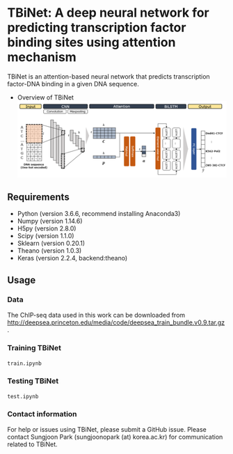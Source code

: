 # TBiNet: A deep neural network for predicting transcription factor binding sites using attention mechanism
TBiNet is an attention-based neural network that predicts transcription factor-DNA binding in a given DNA sequence.

- Overview of TBiNet
![model image](TBiNet_overview.png)

## Requirements
- Python (version 3.6.6, recommend installing Anaconda3)
- Numpy (version 1.14.6)
- H5py (version 2.8.0)
- Scipy (version 1.1.0)
- Sklearn (version 0.20.1)
- Theano (version 1.0.3)
- Keras (version 2.2.4, backend:theano)

## Usage
### Data
The ChIP-seq data used in this work can be downloaded from <http://deepsea.princeton.edu/media/code/deepsea_train_bundle.v0.9.tar.gz>.

### Training TBiNet
`train.ipynb`

### Testing TBiNet
`test.ipynb`

### Contact information
For help or issues using TBiNet, please submit a GitHub issue. Please contact Sungjoon Park (sungjoonopark (at) korea.ac.kr) for communication related to TBiNet.
